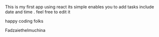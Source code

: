 This is my first app using react its simple enables you to add tasks include date and time .
feel free to edit it
  


  happy coding folks

  Fadzaiethelmuchina 
